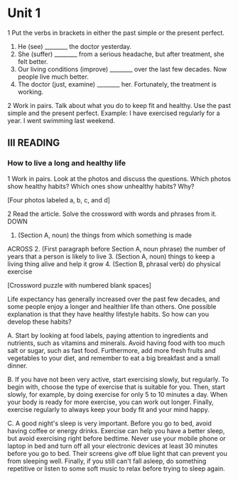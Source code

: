 # Unit 1

1 Put the verbs in brackets in either the past simple or the present perfect.
1. He (see) ________ the doctor yesterday.
2. She (suffer) ________ from a serious headache, but after treatment, she felt better.
3. Our living conditions (improve) ________ over the last few decades. Now people live much better.
4. The doctor (just, examine) ________ her. Fortunately, the treatment is working.

2 Work in pairs. Talk about what you do to keep fit and healthy. Use the past simple and the present perfect.
Example: I have exercised regularly for a year. I went swimming last weekend.

## III READING

### How to live a long and healthy life

1 Work in pairs. Look at the photos and discuss the questions.
Which photos show healthy habits?
Which ones show unhealthy habits?
Why?

[Four photos labeled a, b, c, and d]

2 Read the article. Solve the crossword with words and phrases from it.
DOWN
1. (Section A, noun) the things from which something is made

ACROSS
2. (First paragraph before Section A, noun phrase) the number of years that a person is likely to live
3. (Section A, noun) things to keep a living thing alive and help it grow
4. (Section B, phrasal verb) do physical exercise

[Crossword puzzle with numbered blank spaces]

Life expectancy has generally increased over the past few decades, and some people enjoy a longer and healthier life than others. One possible explanation is that they have healthy lifestyle habits. So how can you develop these habits?

A.
Start by looking at food labels, paying attention to ingredients and nutrients, such as vitamins and minerals. Avoid having food with too much salt or sugar, such as fast food. Furthermore, add more fresh fruits and vegetables to your diet, and remember to eat a big breakfast and a small dinner.

B.
If you have not been very active, start exercising slowly, but regularly. To begin with, choose the type of exercise that is suitable for you. Then, start slowly, for example, by doing exercise for only 5 to 10 minutes a day. When your body is ready for more exercise, you can work out longer. Finally, exercise regularly to always keep your body fit and your mind happy.

C.
A good night's sleep is very important. Before you go to bed, avoid having coffee or energy drinks. Exercise can help you have a better sleep, but avoid exercising right before bedtime. Never use your mobile phone or laptop in bed and turn off all your electronic devices at least 30 minutes before you go to bed. Their screens give off blue light that can prevent you from sleeping well. Finally, if you still can't fall asleep, do something repetitive or listen to some soft music to relax before trying to sleep again.